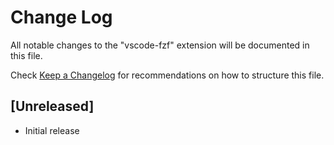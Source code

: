 # Change Log

All notable changes to the "vscode-fzf" extension will be documented in this file.

Check [Keep a Changelog](http://keepachangelog.com/) for recommendations on how to structure this file.

## [Unreleased]

- Initial release